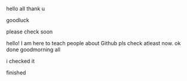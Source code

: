 hello all 
thank u

goodluck

please check
soon

hello! I am here to teach people about Github
pls check atleast now.
ok done
goodmorning all

i checked it

finished
